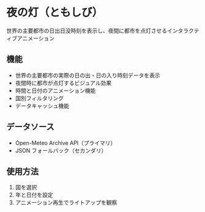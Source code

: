 # 夜の灯（ともしび）

世界の主要都市の日出日没時刻を表示し、夜間に都市を点灯させるインタラクティブアニメーション

## 機能

- 世界の主要都市の実際の日の出・日の入り時刻データを表示
- 夜間時に都市が点灯するビジュアル効果
- 時間と日付のアニメーション機能
- 国別フィルタリング
- データキャッシュ機能

## データソース

- Open-Meteo Archive API（プライマリ）
- JSON フォールバック（セカンダリ）

## 使用方法

1. 国を選択
2. 年と日付を設定
3. アニメーション再生でライトアップを観察
